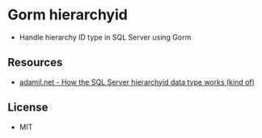 # Gorm hierarchyid
 - Handle hierarchy ID type in SQL Server using Gorm

## Resources
 - [adamil.net - How the SQL Server hierarchyid data type works (kind of)](http://www.adammil.net/blog/v100_how_the_SQL_Server_hierarchyid_data_type_works_kind_of_.html)

## License
 - MIT
